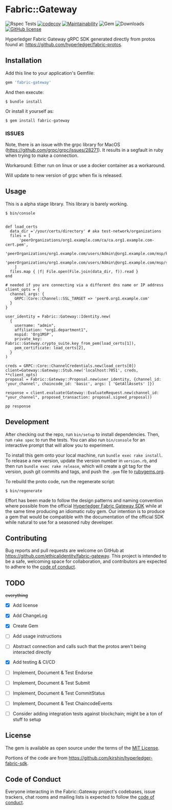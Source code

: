 # Fabric::Gateway

![Rspec Tests](https://github.com/EthicalIdentity/fabric-gateway-ruby/actions/workflows/rspec.yml/badge.svg) [![codecov](https://codecov.io/gh/EthicalIdentity/fabric-gateway-ruby/branch/master/graph/badge.svg?token=AXHQEN0R2R)](https://codecov.io/gh/EthicalIdentity/fabric-gateway-ruby) [![Maintainability](https://api.codeclimate.com/v1/badges/84bab9bb5911d3564df6/maintainability)](https://codeclimate.com/github/EthicalIdentity/fabric-gateway-ruby/maintainability) ![Gem](https://img.shields.io/gem/v/fabric-gateway) ![Downloads](https://img.shields.io/gem/dt/fabric-gateway)  [![GitHub license](https://img.shields.io/github/license/EthicalIdentity/fabric-gateway-ruby)](https://github.com/EthicalIdentity/fabric-gateway-ruby/blob/master/LICENSE.txt) 



Hyperledger Fabric Gateway gRPC SDK generated directly from protos found at: https://github.com/hyperledger/fabric-protos.

## Installation

Add this line to your application's Gemfile:

```ruby
gem 'fabric-gateway'
```

And then execute:

    $ bundle install

Or install it yourself as:

    $ gem install fabric-gateway

### ISSUES

Note, there is an issue with the grpc library for MacOS (https://github.com/grpc/grpc/issues/28271). It results in a segfault in ruby when trying to make a connection. 

Workaround: Either run on linux or use a docker container as a workaround.

Will update to new version of grpc when fix is released.

## Usage

This is a alpha stage library. This library is barely working.

```
$ bin/console


def load_certs
  data_dir ='/your/certs/directory' # aka test-network/organizations
  files = [
      'peerOrganizations/org1.example.com/ca/ca.org1.example.com-cert.pem',
      'peerOrganizations/org1.example.com/users/Admin\@org1.example.com/msp/keystore/9f7c67dd4dd6562d258593c0d5011a3bff9121e65e67ff7fd3212919ae400a88_sk',
      'peerOrganizations/org1.example.com/users/Admin\@org1.example.com/msp/signcerts/cert.pem'
    ]
  files.map { |f| File.open(File.join(data_dir, f)).read }
end

# needed if you are connecting via a different dns name or IP address
client_opts = {
  channel_args: {
    GRPC::Core::Channel::SSL_TARGET => 'peer0.org1.example.com'
  }
}

user_identity = Fabric::Gateway::Identity.new(
  {
    username: "admin",
    affiliation: "org1.department1",
    mspid: 'Org1MSP',
    private_key: Fabric::Gateway.crypto_suite.key_from_pem(load_certs[1]),
    pem_certificate: load_certs[2],
  }
)

creds = GRPC::Core::ChannelCredentials.new(load_certs[0])
client=Gateway::Gateway::Stub.new('localhost:7051', creds, **client_opts)
proposal = Fabric::Gateway::Proposal.new(user_identity, {channel_id: 'your_channel', chaincode_id: 'basic', args: [ 'GetAllAssets' ]})

response = client.evaluate(Gateway::EvaluateRequest.new(channel_id: "your_channel", proposed_transaction: proposal.signed_proposal))

pp response
```

## Development

After checking out the repo, run `bin/setup` to install dependencies. Then, run `rake spec` to run the tests. You can also run `bin/console` for an interactive prompt that will allow you to experiment.

To install this gem onto your local machine, run `bundle exec rake install`. To release a new version, update the version number in `version.rb`, and then run `bundle exec rake release`, which will create a git tag for the version, push git commits and tags, and push the `.gem` file to [rubygems.org](https://rubygems.org).

To rebuild the proto code, run the regenerate script:

```
$ bin/regenerate
```

Effort has been made to follow the design patterns and naming convention where possible from the official [Hyperledger Fabric Gateway SDK](https://github.com/hyperledger/fabric-gateway) while at the same time producing an idiomatic ruby gem. Our intention is to produce a gem that would be compatible with the documentation of the official SDK while natural to use for a seasoned ruby developer.

## Contributing

Bug reports and pull requests are welcome on GitHub at https://github.com/ethicalidentity/fabric-gateway. This project is intended to be a safe, welcoming space for collaboration, and contributors are expected to adhere to the [code of conduct](https://github.com/ethicalidentity/fabric-gateway/blob/master/CODE_OF_CONDUCT.md).

## TODO

~~everything~~

- [x] Add license
- [x] Add ChangeLog
- [x] Create Gem
- [ ] Add usage instructions
- [ ] Abstract connection and calls such that the protos aren't being interacted directly
- [x] Add testing & CI/CD
- [ ] Implement, Document & Test Endorse
- [ ] Implement, Document & Test Submit
- [ ] Implement, Document & Test CommitStatus
- [ ] Implement, Document & Test ChaincodeEvents
- [ ] Consider adding integration tests against blockchain; might be a ton of stuff to setup


## License

The gem is available as open source under the terms of the [MIT License](https://opensource.org/licenses/MIT).

Portions of the code are from https://github.com/kirshin/hyperledger-fabric-sdk.

## Code of Conduct

Everyone interacting in the Fabric::Gateway project's codebases, issue trackers, chat rooms and mailing lists is expected to follow the [code of conduct](https://github.com/ethicalidentity/fabric-gateway/blob/master/CODE_OF_CONDUCT.md).
